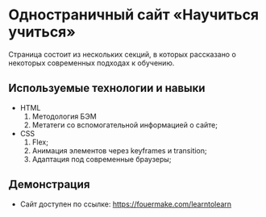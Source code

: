 # Одностраничный сайт «Научиться учиться»

Страница состоит из нескольких секций, в которых рассказано о некоторых современных подходах к обучению.

## Используемые технологии и навыки
* HTML
    1. Методология БЭМ
    2. Метатеги со вспомогательной информацией о сайте;
* CSS 
    1. Flex;
    2. Анимация элементов через keyframes и transition;
    3. Адаптация под современные браузеры;

## Демонстрация
* Сайт доступен по ссылке: https://fouermake.com/learntolearn
